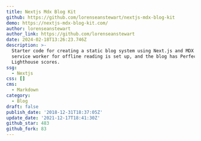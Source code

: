 ```yaml
---
title: Nextjs Mdx Blog Kit
github: https://github.com/lorenseanstewart/nextjs-mdx-blog-kit
demo: https://nextjs-mdx-blog-kit.com/
author: lorenseanstewart
author_link: https://github.com/lorenseanstewart
date: 2024-02-18T13:26:23.746Z
description: >-
  Starter code for creating a static blog system using Next.js and MDX. A
  service worker for offline reading is set up, and the blog has Perfect
  Lighthouse scores.
ssg:
  - Nextjs
css: []
cms:
  - Markdown
category:
  - Blog
draft: false
publish_date: '2018-12-31T18:37:05Z'
update_date: '2021-12-17T18:41:30Z'
github_star: 483
github_fork: 83
---
```

